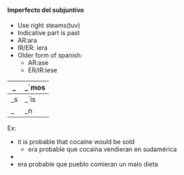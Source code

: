 #### Imperfecto del subjuntivo
 - Use right steams(tuv)
 - Indicative part is past
 - AR:ara
 - IR/ER: iera
 - Older form of spanish:
	 - AR:ase
	 - ER/IR:iese
 
| _  | _´mos |
|----|-------|
| _s | _´is  |
| _  | _n    |

Ex:
 - it is probable that cocaine would be sold
	 - era probable que cocaína vendieran en sudamérica
 - 
 - era probable que pueblo comieran un malo dieta 
<!--stackedit_data:
eyJoaXN0b3J5IjpbMjEzNDc4Nzk3MV19
-->